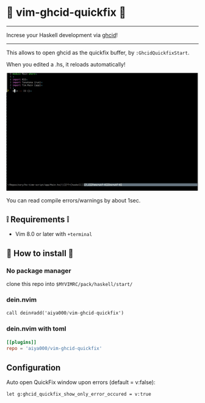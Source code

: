 # :gift: vim-ghcid-quickfix :gift:

- - -

Increse your Haskell development via [ghcid](https://github.com/ndmitchell/ghcid)!

- - -

This allows to open ghcid as the quickfix buffer, by `:GhcidQuickfixStart`.

When you edited a .hs, it reloads automatically!

![](./sample.gif)

You can read compile errors/warnings by about 1sec.

## :grey_exclamation: Requirements :grey_exclamation:

- Vim 8.0 or later with `+terminal`

## :dizzy: How to install :dizzy:

### No package manager

clone this repo into `$MYVIMRC/pack/haskell/start/`

### dein.nvim

```haskell
call dein#add('aiya000/vim-ghcid-quickfix')
```

### dein.nvim with toml

```toml
[[plugins]]
repo = 'aiya000/vim-ghcid-quickfix'
```

## Configuration

Auto open QuickFix window upon errors (default = v:false):

```vim
let g:ghcid_quickfix_show_only_error_occured = v:true
```
